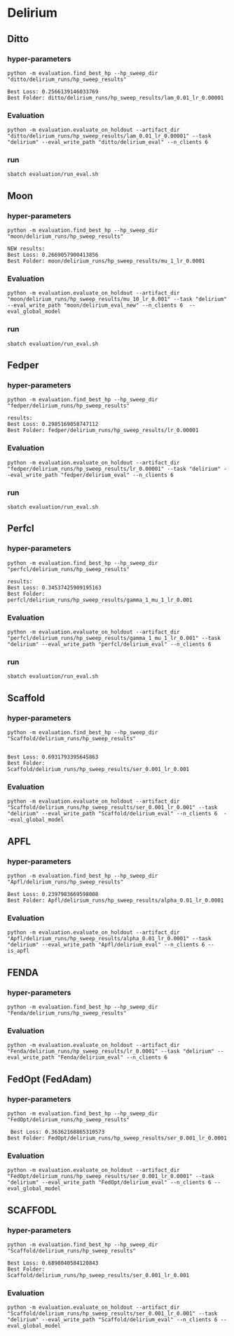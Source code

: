 # Delirium

## Ditto
### hyper-parameters
```
python -m evaluation.find_best_hp --hp_sweep_dir "ditto/delirium_runs/hp_sweep_results"

Best Loss: 0.2566139146033769
Best Folder: ditto/delirium_runs/hp_sweep_results/lam_0.01_lr_0.00001
```

### Evaluation
```
python -m evaluation.evaluate_on_holdout --artifact_dir "ditto/delirium_runs/hp_sweep_results/lam_0.01_lr_0.00001" --task "delirium" --eval_write_path "ditto/delirium_eval" --n_clients 6

```

### run
```
sbatch evaluation/run_eval.sh
```

## Moon
### hyper-parameters
```
python -m evaluation.find_best_hp --hp_sweep_dir "moon/delirium_runs/hp_sweep_results"

NEW results:
Best Loss: 0.2669057900413856
Best Folder: moon/delirium_runs/hp_sweep_results/mu_1_lr_0.0001
```
### Evaluation

```
python -m evaluation.evaluate_on_holdout --artifact_dir "moon/delirium_runs/hp_sweep_results/mu_10_lr_0.001" --task "delirium" --eval_write_path "moon/delirium_eval_new" --n_clients 6  --eval_global_model
```

### run
```
sbatch evaluation/run_eval.sh
```

## Fedper
### hyper-parameters
```
python -m evaluation.find_best_hp --hp_sweep_dir "fedper/delirium_runs/hp_sweep_results"

results:
Best Loss: 0.2985169058747112
Best Folder: fedper/delirium_runs/hp_sweep_results/lr_0.00001
```

### Evaluation
```
python -m evaluation.evaluate_on_holdout --artifact_dir "fedper/delirium_runs/hp_sweep_results/lr_0.00001" --task "delirium" --eval_write_path "fedper/delirium_eval" --n_clients 6

```

### run

```
sbatch evaluation/run_eval.sh
```

## Perfcl
### hyper-parameters
```
python -m evaluation.find_best_hp --hp_sweep_dir "perfcl/delirium_runs/hp_sweep_results"

results:
Best Loss: 0.34537425909195163
Best Folder: perfcl/delirium_runs/hp_sweep_results/gamma_1_mu_1_lr_0.001
```

### Evaluation

```
python -m evaluation.evaluate_on_holdout --artifact_dir "perfcl/delirium_runs/hp_sweep_results/gamma_1_mu_1_lr_0.001" --task "delirium" --eval_write_path "perfcl/delirium_eval" --n_clients 6

```

### run
```
sbatch evaluation/run_eval.sh
```



## Scaffold
### hyper-parameters
```
python -m evaluation.find_best_hp --hp_sweep_dir "Scaffold/delirium_runs/hp_sweep_results"


Best Loss: 0.6931793395645863
Best Folder: Scaffold/delirium_runs/hp_sweep_results/ser_0.001_lr_0.001
```
### Evaluation
```
python -m evaluation.evaluate_on_holdout --artifact_dir "Scaffold/delirium_runs/hp_sweep_results/ser_0.001_lr_0.001" --task "delirium" --eval_write_path "Scaffold/delirium_eval" --n_clients 6  --eval_global_model

```


## APFL
### hyper-parameters
```
python -m evaluation.find_best_hp --hp_sweep_dir "Apfl/delirium_runs/hp_sweep_results"

Best Loss: 0.2397983669598008
Best Folder: Apfl/delirium_runs/hp_sweep_results/alpha_0.01_lr_0.0001
```
### Evaluation
```
python -m evaluation.evaluate_on_holdout --artifact_dir "Apfl/delirium_runs/hp_sweep_results/alpha_0.01_lr_0.0001" --task "delirium" --eval_write_path "Apfl/delirium_eval" --n_clients 6 --is_apfl
```

## FENDA
### hyper-parameters
```
python -m evaluation.find_best_hp --hp_sweep_dir "Fenda/delirium_runs/hp_sweep_results"
```
### Evaluation
```
python -m evaluation.evaluate_on_holdout --artifact_dir "Fenda/delirium_runs/hp_sweep_results/lr_0.0001" --task "delirium" --eval_write_path "Fenda/delirium_eval" --n_clients 6

```


## FedOpt (FedAdam)
### hyper-parameters
```
python -m evaluation.find_best_hp --hp_sweep_dir "FedOpt/delirium_runs/hp_sweep_results"

 Best Loss: 0.36362168865310573
Best Folder: FedOpt/delirium_runs/hp_sweep_results/ser_0.001_lr_0.0001
```
### Evaluation
```
python -m evaluation.evaluate_on_holdout --artifact_dir "FedOpt/delirium_runs/hp_sweep_results/ser_0.001_lr_0.0001" --task "delirium" --eval_write_path "FedOpt/delirium_eval" --n_clients 6 --eval_global_model

```


## SCAFFODL
### hyper-parameters
```
python -m evaluation.find_best_hp --hp_sweep_dir "Scaffold/delirium_runs/hp_sweep_results"

Best Loss: 0.6898040584120843
Best Folder: Scaffold/delirium_runs/hp_sweep_results/ser_0.001_lr_0.001

```
### Evaluation
```
python -m evaluation.evaluate_on_holdout --artifact_dir "Scaffold/delirium_runs/hp_sweep_results/ser_0.001_lr_0.001" --task "delirium" --eval_write_path "Scaffold/delirium_eval" --n_clients 6 --eval_global_model
```
